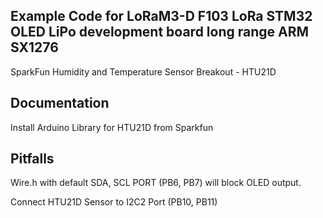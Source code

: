 ## Example Code for LoRaM3-D F103 LoRa STM32 OLED LiPo development board long range ARM SX1276

SparkFun Humidity and Temperature Sensor Breakout - HTU21D

Documentation
-------------

Install Arduino Library for HTU21D from Sparkfun

Pitfalls
--------
Wire.h with default SDA, SCL PORT (PB6, PB7)  will block OLED output.

Connect HTU21D Sensor to I2C2 Port (PB10, PB11)

